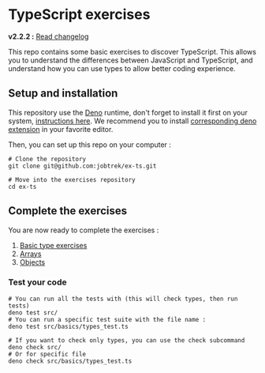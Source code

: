 # TypeScript exercises

**v2.2.2 :** [Read changelog](./CHANGELOG.md) <!-- x-release-please-version -->

This repo contains some basic exercises to discover TypeScript.
This allows you to understand the differences between JavaScript and TypeScript,
and understand how you can use types to allow better coding experience.

## Setup and installation

This repository use the [Deno](https://deno.com/) runtime, don't forget to install it first on your
system, [instructions here](https://docs.deno.com/runtime/getting_started/installation/).
We recommend you to
install [corresponding deno extension](https://docs.deno.com/runtime/getting_started/setup_your_environment/) in your
favorite editor.

Then, you can set up this repo on your computer :

```shell
# Clone the repository
git clone git@github.com:jobtrek/ex-ts.git

# Move into the exercises repository
cd ex-ts
```

## Complete the exercises

You are now ready to complete the exercises :

1. [Basic type exercises](src/basics/types.ts)
2. [Arrays](src/arrays/arrays.ts)
3. [Objects](src/objects/objects.ts)

### Test your code

```shell
# You can run all the tests with (this will check types, then run tests)
deno test src/
# You can run a specific test suite with the file name :
deno test src/basics/types_test.ts

# If you want to check only types, you can use the check subcommand
deno check src/
# Or for specific file
deno check src/basics/types_test.ts
```
